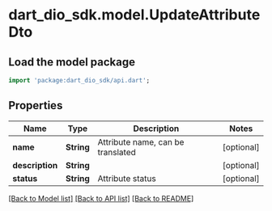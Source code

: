 # dart_dio_sdk.model.UpdateAttributeDto

## Load the model package
```dart
import 'package:dart_dio_sdk/api.dart';
```

## Properties
Name | Type | Description | Notes
------------ | ------------- | ------------- | -------------
**name** | **String** | Attribute name, can be translated | [optional] 
**description** | **String** |  | [optional] 
**status** | **String** | Attribute status | [optional] 

[[Back to Model list]](../README.md#documentation-for-models) [[Back to API list]](../README.md#documentation-for-api-endpoints) [[Back to README]](../README.md)


